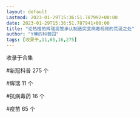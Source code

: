 ```yaml
---
layout: default
Lastmod: 2023-01-29T15:36:51.787992+00:00
date: 2023-01-29T15:36:51.787941+00:00
title: "论热搜的辉瑞高管承认制造突变病毒视频的荒诞之处"
author: "Y博的科普园"
tags: [收录于,11,65,16,275]
---
```


收录于合集

#新冠科普 275 个

#辉瑞 11 个

#抗病毒药 16 个

#疫苗 65 个

